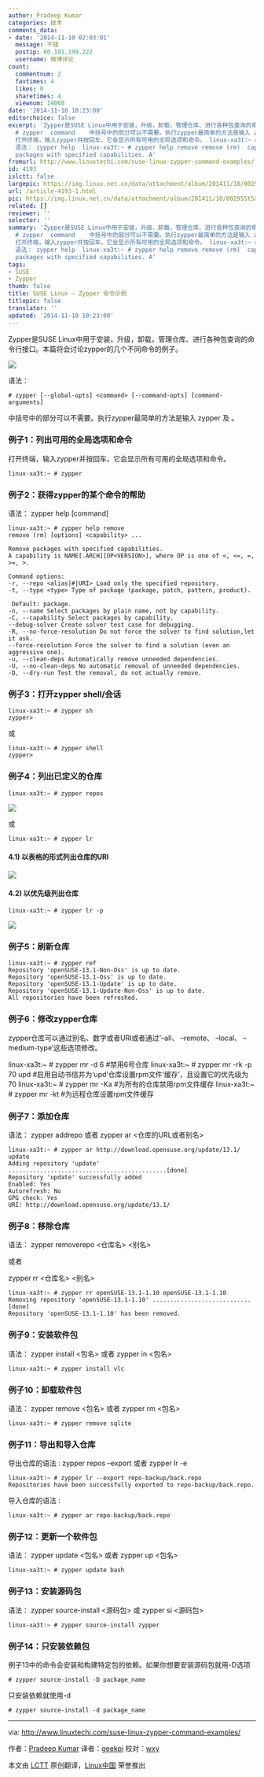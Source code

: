 ```yaml
---
author: Pradeep Kumar
categories: 技术
comments_data:
- date: '2014-11-10 02:03:01'
  message: 不错
  postip: 60.191.199.222
  username: 微博评论
count:
  commentnum: 2
  favtimes: 4
  likes: 0
  sharetimes: 4
  viewnum: 14068
date: '2014-11-10 10:23:00'
editorchoice: false
excerpt: 'Zypper是SUSE Linux中用于安装，升级，卸载，管理仓库、进行各种包查询的命令行接口。本篇将会讨论zypper的几个不同命令的例子。  语法：
  # zypper  command    中括号中的部分可以不需要。执行zypper最简单的方法是输入 zypper 及 。 例子1：列出可用的全局选项和命令
  打开终端，输入zypper并按回车，它会显示所有可用的全局选项和命令。 linux-xa3t:~ # zypper  例子2：获得zypper的某个命令的帮助
  语法： zypper help  linux-xa3t:~ # zypper help remove remove (rm)  capability ... Remove
  packages with specified capabilities. A'
fromurl: http://www.linuxtechi.com/suse-linux-zypper-command-examples/
id: 4193
islctt: false
largepic: https://img.linux.net.cn/data/attachment/album/201411/10/002955t5x2xz82y802mo2o.png
url: /article-4193-1.html
pic: https://img.linux.net.cn/data/attachment/album/201411/10/002955t5x2xz82y802mo2o.png.thumb.jpg
related: []
reviewer: ''
selector: ''
summary: 'Zypper是SUSE Linux中用于安装，升级，卸载，管理仓库、进行各种包查询的命令行接口。本篇将会讨论zypper的几个不同命令的例子。  语法：
  # zypper  command    中括号中的部分可以不需要。执行zypper最简单的方法是输入 zypper 及 。 例子1：列出可用的全局选项和命令
  打开终端，输入zypper并按回车，它会显示所有可用的全局选项和命令。 linux-xa3t:~ # zypper  例子2：获得zypper的某个命令的帮助
  语法： zypper help  linux-xa3t:~ # zypper help remove remove (rm)  capability ... Remove
  packages with specified capabilities. A'
tags:
- SUSE
- Zypper
thumb: false
title: SUSE Linux – Zypper 命令示例
titlepic: false
translator: ''
updated: '2014-11-10 10:23:00'
---
```


Zypper是SUSE Linux中用于安装，升级，卸载，管理仓库、进行各种包查询的命令行接口。本篇将会讨论zypper的几个不同命令的例子。


![](/data/attachment/album/201411/10/002955t5x2xz82y802mo2o.png)


语法：



```
# zypper [--global-opts] <command> [--command-opts] [command-arguments]

```

中括号中的部分可以不需要。执行zypper最简单的方法是输入 zypper 及 。


### 例子1：列出可用的全局选项和命令


打开终端，输入zypper并按回车，它会显示所有可用的全局选项和命令。



```
linux-xa3t:~ # zypper

```

### 例子2：获得zypper的某个命令的帮助


语法： zypper help [command]



```
linux-xa3t:~ # zypper help remove
remove (rm) [options] <capability> ...

Remove packages with specified capabilities.
A capability is NAME[.ARCH][OP<VERSION>], where OP is one of <, <=, =, >=, >.

Command options:
-r, --repo <alias|#|URI> Load only the specified repository.
-t, --type <type> Type of package (package, patch, pattern, product).

 Default: package.
-n, --name Select packages by plain name, not by capability.
-C, --capability Select packages by capability.
--debug-solver Create solver test case for debugging.
-R, --no-force-resolution Do not force the solver to find solution,let it ask.
--force-resolution Force the solver to find a solution (even an aggressive one).
-u, --clean-deps Automatically remove unneeded dependencies.
-U, --no-clean-deps No automatic removal of unneeded dependencies.
-D, --dry-run Test the removal, do not actually remove.

```

### 例子3：打开zypper shell/会话



```
linux-xa3t:~ # zypper sh
zypper>

```

或



```
linux-xa3t:~ # zypper shell
zypper>

```

### 例子4：列出已定义的仓库



```
linux-xa3t:~ # zypper repos

```

![](/data/attachment/album/201411/10/002958xzbbsh9xrbijrtda.png)


或



```
linux-xa3t:~ # zypper lr

```

#### 4.1) 以表格的形式列出仓库的URI


![](/data/attachment/album/201411/10/002959cexnmqfpmcfhhpt9.png)


#### 4.2) 以优先级列出仓库



```
linux-xa3t:~ # zypper lr -p

```

![](/data/attachment/album/201411/10/003001o89tuy8mjg8f86df.png)


### 例子5：刷新仓库



```
linux-xa3t:~ # zypper ref
Repository 'openSUSE-13.1-Non-Oss' is up to date.
Repository 'openSUSE-13.1-Oss' is up to date.
Repository 'openSUSE-13.1-Update' is up to date.
Repository 'openSUSE-13.1-Update-Non-Oss' is up to date.
All repositories have been refreshed.

```

### 例子6：修改zypper仓库


zypper仓库可以通过别名、数字或者URI或者通过‘–all、 –remote、 –local、 –medium-type’这些选项修改。


linux-xa3t:~ # zypper mr -d 6 #禁用6号仓库 linux-xa3t:~ # zypper mr -rk -p 70 upd #启用自动书信并为‘upd’仓库设置rpm文件‘缓存’，且设置它的优先级为70 linux-xa3t:~ # zypper mr -Ka #为所有的仓库禁用rpm文件缓存 linux-xa3t:~ # zypper mr -kt #为远程仓库设置rpm文件缓存


### 例子7：添加仓库


语法： zypper addrepo 或者 zypper ar <仓库的URL或者别名>



```
linux-xa3t:~ # zypper ar http://download.opensuse.org/update/13.1/ update
Adding repository 'update' .............................................[done]
Repository 'update' successfully added
Enabled: Yes
Autorefresh: No
GPG check: Yes
URI: http://download.opensuse.org/update/13.1/

```

### 例子8：移除仓库


语法： zypper removerepo <仓库名> <别名>


或者


zypper rr <仓库名> <别名>



```
linux-xa3t:~ # zypper rr openSUSE-13.1-1.10 openSUSE-13.1-1.10
Removing repository 'openSUSE-13.1-1.10' ............................[done]
Repository 'openSUSE-13.1-1.10' has been removed.

```

### 例子9：安装软件包


语法： zypper install <包名> 或者 zypper in <包名>



```
linux-xa3t:~ # zypper install vlc

```

### 例子10：卸载软件包


语法： zypper remove <包名> 或者 zypper rm <包名>



```
linux-xa3t:~ # zypper remove sqlite

```

### 例子11：导出和导入仓库


导出仓库的语法 : zypper repos –export 或者 zypper lr -e



```
linux-xa3t:~ # zypper lr --export repo-backup/back.repo
Repositories have been successfully exported to repo-backup/back.repo.

```

导入仓库的语法 :



```
linux-xa3t:~ # zypper ar repo-backup/back.repo

```

### 例子12：更新一个软件包


语法： zypper update <包名> 或者 zypper up <包名>



```
linux-xa3t:~ # zypper update bash

```

### 例子13：安装源码包


语法： zypper source-install <源码包> 或 zypper si <源码包>



```
linux-xa3t:~ # zypper source-install zypper

```

### 例子14：只安装依赖包


例子13中的命令会安装和构建特定包的依赖。如果你想要安装源码包就用-D选项



```
# zypper source-install -D package_name

```

只安装依赖就使用-d



```
# zypper source-install -d package_name

```



---


via: <http://www.linuxtechi.com/suse-linux-zypper-command-examples/>


作者：[Pradeep Kumar](http://www.linuxtechi.com/author/pradeep/) 译者：[geekpi](https://github.com/geekpi) 校对：[wxy](https://github.com/wxy)


本文由 [LCTT](https://github.com/LCTT/TranslateProject) 原创翻译，[Linux中国](http://linux.cn/) 荣誉推出